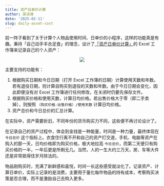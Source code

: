 ```yaml
---
title: 资产日单价计算
author: 吴诗涛
date: '2025-02-11'
slug: daily-asset-cost
---
```


前一阵子看到了关于计算个人物品使用时间、日单价的小程序，这样的功能真是有趣。秉持「自己动手丰衣足食」的理念，设计了[「资产日单价计算」](/files/2025-02-11-资产日单价计算.xlsx)的 Excel 工作簿来记录自己的个人资产：

<center><img src="/images/2025-02-11-daily-asset.png"></center>

主要支持的功能有：

1. 根据购买日期和今日日期（打开 Excel 工作簿的日期）计算使用天数和年数。若有退役日期，则计算自购买到退役的天数和年数。由于今日日期会变化，因此即便没有对 Excel 工作簿进行任何修改，在关闭时仍要先保存文件。
1. 根据购买价格和使用天数，计算日均价格。若出售价格大于零（即二手卖掉），则按照 `（购买价格-出售价格）/使用天数` 计算日均价格。
1. 资产总价和今日总价的汇总计算。

在实际中，资产需要折旧，不同年份的货币购买力不同，这些便不再讨论设计了。

在记录自己的资产过程中，体会到金钱是一种能量，时间是一种力量，最终体现在 `今日总价` 这个指标上。衣食住行离不开和自己的资产打交道，手机、电脑等资产在购入的那一天，日均价格即为购买价格，极大地拉高 `今日总价`，而第二天便只有购买价格的一半，一年后更是所剩无几。当然，人的一生大约三万天，房、车等大件还是非常抵得住岁月除法的。

物品刚购买时，充满了新鲜感和喜悦，时间一长这些感受就淡化了。记录资产、计算日单价，实际上记录的是消费，主要用于量化每件物品的持有成本，考察购买决策是否合理，而不是激励自己去购入更多。
